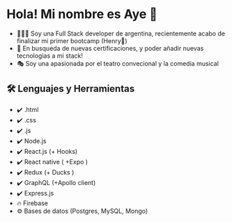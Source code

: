 # Hola! Mi nombre es Aye 👋


- 👩🏻‍💻 Soy una Full Stack developer de argentina, recientemente acabo de finalizar mi primer bootcamp (Henry🚀)
- 🌱 En busqueda de nuevas certificaciones, y poder añadir nuevas tecnologias a mi stack!
- 🎭 Soy una apasionada por el teatro convecional y la comedia musical 


## 🛠️ Lenguajes y Herramientas 
- ✔️ .html
- ✔️ .css
- ✔️ .js
- ✔️ Node.js
- ✔️ React.js (+ Hooks)
- ✔️ React native ( +Expo )
- ✔️ Redux (+ Ducks )
- ✔️ GraphQL (+Apollo client)
- ✔️ Express.js
- 🔥 Firebase
- ⚙️ Bases de datos (Postgres, MySQL, Mongo)


<!--
**AyeVillarruel/AyeVillarruel** is a ✨ _special_ ✨ repository because its `README.md` (this file) appears on your GitHub profile.

Here are some ideas to get you started:

- 🔭 I’m currently working on ...
- 🌱 I’m currently learning ...
- 👯 I’m looking to collaborate on ...
- 🤔 I’m looking for help with ...
- 💬 Ask me about ...
- 📫 How to reach me: ...
- 😄 Pronouns: ...
- ⚡ Fun fact: ...
-->
